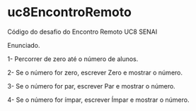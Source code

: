 # uc8EncontroRemoto
Código do desafio do Encontro Remoto UC8 SENAI



Enunciado.

1- Percorrer de zero até o número de alunos.

2- Se o número for zero, escrever Zero e mostrar o número.

3- Se o número for par, escrever Par e mostrar o número.

4- Se o número for ímpar, escrever Ímpar e mostrar o número.
